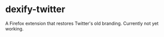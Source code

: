 # dexify-twitter
A Firefox extension that restores Twitter's old branding. Currently not yet working.

